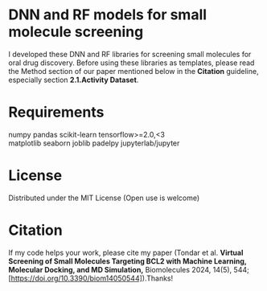 # DNN and RF models for small molecule screening 
I developed these DNN and RF libraries for screening small molecules for oral drug discovery. 
Before using these libraries as templates, please read the Method section of our paper mentioned below in the **Citation** guideline, especially section **2.1.Activity Dataset**. 

# Requirements
numpy
pandas
scikit-learn
tensorflow>=2.0,<3        
matplotlib
seaborn
joblib
padelpy
jupyterlab/jupyter

# License
Distributed under the MIT License (Open use is welcome) 

# Citation
If my code helps your work, please cite my paper (Tondar et al. **Virtual Screening of Small Molecules Targeting BCL2 with Machine Learning, Molecular Docking, and MD Simulation,** Biomolecules 2024, 14(5), 544; [https://doi.org/10.3390/biom14050544]).Thanks!
